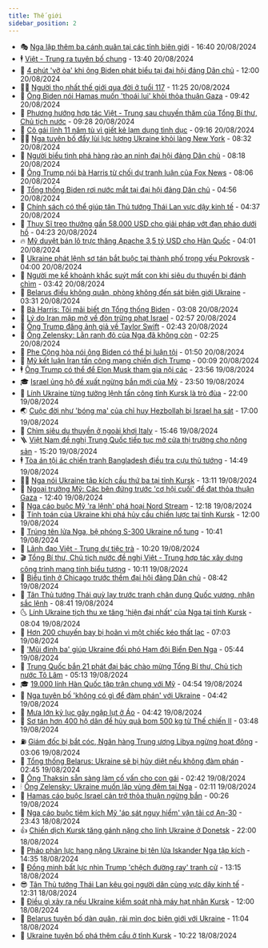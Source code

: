 ```yaml
---
title: Thế giới
sidebar_position: 2
---
```


<!-- vnexpress-the-gioi:START -->
- 🎭 [Nga lập thêm ba cánh quân tại các tỉnh biên giới](https://vnexpress.net/nga-lap-them-ba-canh-quan-tai-cac-tinh-bien-gioi-4783769.html) - 16:40 20/08/2024
- 🕴 [Việt - Trung ra tuyên bố chung](https://vnexpress.net/viet-trung-ra-tuyen-bo-chung-4783742.html) - 13:40 20/08/2024
- 🤭 [4 phút &#39;vỡ òa&#39; khi ông Biden phát biểu tại đại hội đảng Dân chủ](https://vnexpress.net/4-phut-vo-oa-khi-ong-biden-phat-bieu-tai-dai-hoi-dang-dan-chu-4783673.html) - 12:00 20/08/2024
- 🧑‍💻 [Người thọ nhất thế giới qua đời ở tuổi 117](https://vnexpress.net/nguoi-tho-nhat-the-gioi-qua-doi-o-tuoi-117-4783715.html) - 11:25 20/08/2024
- 🦏 [Ông Biden nói Hamas muốn &#39;thoái lui&#39; khỏi thỏa thuận Gaza](https://vnexpress.net/ong-biden-noi-hamas-muon-thoai-lui-khoi-thoa-thuan-gaza-4783676.html) - 09:42 20/08/2024
- 🦒 [Phương hướng hợp tác Việt - Trung sau chuyến thăm của Tổng Bí thư, Chủ tịch nước](https://vnexpress.net/phuong-huong-hop-tac-viet-trung-sau-chuyen-tham-cua-tong-bi-thu-chu-tich-nuoc-4783644.html) - 09:28 20/08/2024
- 🌈 [Cô gái lĩnh 11 năm tù vì giết kẻ lạm dụng tình dục](https://vnexpress.net/co-gai-linh-11-nam-tu-vi-giet-ke-lam-dung-tinh-duc-4783489.html) - 09:16 20/08/2024
- 🧑‍🏫 [Nga tuyên bố đẩy lùi lực lượng Ukraine khỏi làng New York](https://vnexpress.net/nga-tuyen-bo-day-lui-luc-luong-ukraine-khoi-lang-new-york-4783515.html) - 08:32 20/08/2024
- 🐲 [Người biểu tình phá hàng rào an ninh đại hội đảng Dân chủ](https://vnexpress.net/nguoi-bieu-tinh-pha-hang-rao-an-ninh-dai-hoi-dang-dan-chu-4783422.html) - 08:18 20/08/2024
- 🦒 [Ông Trump nói bà Harris từ chối dự tranh luận của Fox News](https://vnexpress.net/ong-trump-noi-ba-harris-tu-choi-du-tranh-luan-cua-fox-news-4783580.html) - 08:06 20/08/2024
- 🐻 [Tổng thống Biden rơi nước mắt tại đại hội đảng Dân chủ](https://vnexpress.net/tong-thong-biden-roi-nuoc-mat-tai-dai-hoi-dang-dan-chu-4783517.html) - 04:56 20/08/2024
- 🚀 [Chính sách có thể giúp tân Thủ tướng Thái Lan vực dậy kinh tế](https://vnexpress.net/chinh-sach-co-the-giup-tan-thu-tuong-thai-lan-vuc-day-kinh-te-4782966.html) - 04:37 20/08/2024
- 🥰 [Thụy Sĩ treo thưởng gần 58.000 USD cho giải pháp vớt đạn pháo dưới hồ](https://vnexpress.net/thuy-si-treo-thuong-gan-58-000-usd-cho-giai-phap-vot-dan-phao-duoi-ho-4783498.html) - 04:23 20/08/2024
- 🔥 [Mỹ duyệt bán lô trực thăng Apache 3,5 tỷ USD cho Hàn Quốc](https://vnexpress.net/my-duyet-ban-lo-truc-thang-apache-3-5-ty-usd-cho-han-quoc-4783439.html) - 04:01 20/08/2024
- 🥳 [Ukraine phát lệnh sơ tán bắt buộc tại thành phố trọng yếu Pokrovsk](https://vnexpress.net/ukraine-phat-lenh-so-tan-bat-buoc-tai-thanh-pho-trong-yeu-pokrovsk-4783417.html) - 04:00 20/08/2024
- 💼 [Người mẹ kể khoảnh khắc suýt mất con khi siêu du thuyền bị đánh chìm](https://vnexpress.net/nguoi-me-ke-khoanh-khac-suyt-mat-con-khi-sieu-du-thuyen-bi-danh-chim-4783409.html) - 03:42 20/08/2024
- 🤡 [Belarus điều không quân, phòng không đến sát biên giới Ukraine](https://vnexpress.net/belarus-dieu-khong-quan-phong-khong-den-sat-bien-gioi-ukraine-4783441.html) - 03:31 20/08/2024
- 🌁 [Bà Harris: Tôi mãi biết ơn Tổng thống Biden](https://vnexpress.net/ba-harris-toi-mai-biet-on-tong-thong-biden-4783423.html) - 03:08 20/08/2024
- 🤩 [Lý do Iran mập mờ về đòn trừng phạt Israel](https://vnexpress.net/ly-do-iran-map-mo-ve-don-trung-phat-israel-4781592.html) - 02:57 20/08/2024
- 🎉 [Ông Trump đăng ảnh giả về Taylor Swift](https://vnexpress.net/ong-trump-dang-anh-gia-ve-taylor-swift-4783392.html) - 02:43 20/08/2024
- 🎉 [Ông Zelensky: Lằn ranh đỏ của Nga đã không còn](https://vnexpress.net/ong-zelensky-lan-ranh-do-cua-nga-da-khong-con-4783389.html) - 02:25 20/08/2024
- 🌁 [Phe Cộng hòa nói ông Biden có thể bị luận tội](https://vnexpress.net/phe-cong-hoa-noi-ong-biden-co-the-bi-luan-toi-4783355.html) - 01:50 20/08/2024
- 🌊 [Mỹ kết luận Iran tấn công mạng chiến dịch Trump](https://vnexpress.net/my-ket-luan-iran-tan-cong-mang-chien-dich-trump-4783381.html) - 00:09 20/08/2024
- 🕴 [Ông Trump có thể để Elon Musk tham gia nội các](https://vnexpress.net/ong-trump-co-the-de-elon-musk-tham-gia-noi-cac-4783379.html) - 23:56 19/08/2024
- 🎓 [Israel ủng hộ đề xuất ngừng bắn mới của Mỹ](https://vnexpress.net/israel-ung-ho-de-xuat-ngung-ban-moi-cua-my-4783358.html) - 23:50 19/08/2024
- 🦩 [Lính Ukraine từng tưởng lệnh tấn công tỉnh Kursk là trò đùa](https://vnexpress.net/linh-ukraine-tung-tuong-lenh-tan-cong-tinh-kursk-la-tro-dua-4783159.html) - 22:00 19/08/2024
- 🌏 [Cuộc đời như &#39;bóng ma&#39; của chỉ huy Hezbollah bị Israel hạ sát](https://vnexpress.net/cuoc-doi-nhu-bong-ma-cua-chi-huy-hezbollah-bi-israel-ha-sat-4782953.html) - 17:00 19/08/2024
- 🌋 [Chìm siêu du thuyền ở ngoài khơi Italy](https://vnexpress.net/chim-sieu-du-thuyen-o-ngoai-khoi-italy-4783346.html) - 15:46 19/08/2024
- 🪜 [Việt Nam đề nghị Trung Quốc tiếp tục mở cửa thị trường cho nông sản](https://vnexpress.net/viet-nam-de-nghi-trung-quoc-tiep-tuc-mo-cua-thi-truong-cho-nong-san-4783338.html) - 15:20 19/08/2024
- 🕴 [Tòa án tội ác chiến tranh Bangladesh điều tra cựu thủ tướng](https://vnexpress.net/toa-an-toi-ac-chien-tranh-bangladesh-dieu-tra-cuu-thu-tuong-4783337.html) - 14:49 19/08/2024
- 🧑‍🏫 [Nga nói Ukraine tập kích cầu thứ ba tại tỉnh Kursk](https://vnexpress.net/nga-noi-ukraine-tap-kich-cau-thu-ba-tai-tinh-kursk-4783312.html) - 13:11 19/08/2024
- 🌮 [Ngoại trưởng Mỹ: Các bên đứng trước &#39;cơ hội cuối&#39; để đạt thỏa thuận Gaza](https://vnexpress.net/ngoai-truong-my-cac-ben-dung-truoc-co-hoi-cuoi-de-dat-thoa-thuan-gaza-4783208.html) - 12:40 19/08/2024
- 🚦 [Nga cáo buộc Mỹ &#39;ra lệnh&#39; phá hoại Nord Stream](https://vnexpress.net/nga-cao-buoc-my-ra-lenh-pha-hoai-nord-stream-4783311.html) - 12:18 19/08/2024
- 💫 [Tính toán của Ukraine khi phá hủy cầu chiến lược tại tỉnh Kursk](https://vnexpress.net/tinh-toan-cua-ukraine-khi-pha-huy-cau-chien-luoc-tai-tinh-kursk-4783023.html) - 12:00 19/08/2024
- 🤡 [Trúng tên lửa Nga, bệ phóng S-300 Ukraine nổ tung](https://vnexpress.net/trung-ten-lua-nga-be-phong-s-300-ukraine-no-tung-4783281.html) - 10:41 19/08/2024
- 🦣 [Lãnh đạo Việt - Trung dự tiệc trà](https://vnexpress.net/lanh-dao-viet-trung-du-tiec-tra-4783248.html) - 10:20 19/08/2024
- 🎬 [Tổng Bí thư, Chủ tịch nước đề nghị Việt - Trung hợp tác xây dựng công trình mang tính biểu tượng](https://vnexpress.net/tong-bi-thu-chu-tich-nuoc-de-nghi-viet-trung-hop-tac-xay-dung-cong-trinh-mang-tinh-bieu-tuong-4783249.html) - 10:11 19/08/2024
- 🎉 [Biểu tình ở Chicago trước thềm đại hội đảng Dân chủ](https://vnexpress.net/bieu-tinh-o-chicago-truoc-them-dai-hoi-dang-dan-chu-4783125.html) - 08:42 19/08/2024
- 🎡 [Tân Thủ tướng Thái quỳ lạy trước tranh chân dung Quốc vương, nhận sắc lệnh](https://vnexpress.net/tan-thu-tuong-thai-quy-lay-truoc-tranh-chan-dung-quoc-vuong-nhan-sac-lenh-4783173.html) - 08:41 19/08/2024
- 🌜 [Lính Ukraine tịch thu xe tăng &#39;hiện đại nhất&#39; của Nga tại tỉnh Kursk](https://vnexpress.net/linh-ukraine-tich-thu-xe-tang-hien-dai-nhat-cua-nga-tai-tinh-kursk-4783122.html) - 08:04 19/08/2024
- 🎡 [Hơn 200 chuyến bay bị hoãn vì một chiếc kéo thất lạc](https://vnexpress.net/hon-200-chuyen-bay-bi-hoan-vi-mot-chiec-keo-that-lac-4783120.html) - 07:03 19/08/2024
- 🤗 [&#39;Mũi đinh ba&#39; giúp Ukraine đối phó Hạm đội Biển Đen Nga](https://vnexpress.net/mui-dinh-ba-giup-ukraine-doi-pho-ham-doi-bien-den-nga-4776613.html) - 05:44 19/08/2024
- 🦩 [Trung Quốc bắn 21 phát đại bác chào mừng Tổng Bí thư, Chủ tịch nước Tô Lâm](https://vnexpress.net/trung-quoc-ban-21-phat-dai-bac-chao-mung-tong-bi-thu-chu-tich-nuoc-to-lam-4783113.html) - 05:13 19/08/2024
- 🎓 [19.000 lính Hàn Quốc tập trận chung với Mỹ](https://vnexpress.net/19-000-linh-han-quoc-tap-tran-chung-voi-my-4783090.html) - 04:54 19/08/2024
- 🌁 [Nga tuyên bố &#39;không có gì để đàm phán&#39; với Ukraine](https://vnexpress.net/nga-tuyen-bo-khong-co-gi-de-dam-phan-voi-ukraine-4783068.html) - 04:42 19/08/2024
- 🤩 [Mưa lớn kỷ lục gây ngập lụt ở Áo](https://vnexpress.net/mua-lon-ky-luc-gay-ngap-lut-o-ao-4783006.html) - 04:42 19/08/2024
- 👹 [Sơ tán hơn 400 hộ dân để hủy quả bom 500 kg từ Thế chiến II](https://vnexpress.net/so-tan-hon-400-ho-dan-de-huy-qua-bom-500-kg-tu-the-chien-ii-4783029.html) - 03:48 19/08/2024
- ⛽️ [Giám đốc bị bắt cóc, Ngân hàng Trung ương Libya ngừng hoạt động](https://vnexpress.net/giam-doc-bi-bat-coc-ngan-hang-trung-uong-libya-ngung-hoat-dong-4782978.html) - 03:06 19/08/2024
- 🚀 [Tổng thống Belarus: Ukraine sẽ bị hủy diệt nếu không đàm phán](https://vnexpress.net/tong-thong-belarus-ukraine-se-bi-huy-diet-neu-khong-dam-phan-4782981.html) - 02:45 19/08/2024
- 🎡 [Ông Thaksin sẵn sàng làm cố vấn cho con gái](https://vnexpress.net/ong-thaksin-san-sang-lam-co-van-cho-con-gai-4782967.html) - 02:42 19/08/2024
- 🕯 [Ông Zelensky: Ukraine muốn lập vùng đệm tại Nga](https://vnexpress.net/ong-zelensky-ukraine-muon-lap-vung-dem-tai-nga-4782964.html) - 02:11 19/08/2024
- 🐻 [Hamas cáo buộc Israel cản trở thỏa thuận ngừng bắn](https://vnexpress.net/hamas-cao-buoc-israel-can-tro-thoa-thuan-ngung-ban-4782945.html) - 00:26 19/08/2024
- 🚦 [Nga cáo buộc tiêm kích Mỹ &#39;áp sát nguy hiểm&#39; vận tải cơ An-30](https://vnexpress.net/nga-cao-buoc-tiem-kich-my-ap-sat-nguy-hiem-van-tai-co-an-30-4782947.html) - 23:43 18/08/2024
- 👍 [Chiến dịch Kursk tăng gánh nặng cho lính Ukraine ở Donetsk](https://vnexpress.net/chien-dich-kursk-tang-ganh-nang-cho-linh-ukraine-o-donetsk-4782437.html) - 22:00 18/08/2024
- 🚀 [Pháo phản lực hạng nặng Ukraine bị tên lửa Iskander Nga tập kích](https://vnexpress.net/phao-phan-luc-hang-nang-ukraine-bi-ten-lua-iskander-nga-tap-kich-4782895.html) - 14:35 18/08/2024
- 🌮 [Đồng minh bất lực nhìn Trump &#39;chệch đường ray&#39; tranh cử](https://vnexpress.net/dong-minh-bat-luc-nhin-trump-chech-duong-ray-tranh-cu-4782010.html) - 13:15 18/08/2024
- 😎 [Tân Thủ tướng Thái Lan kêu gọi người dân cùng vực dậy kinh tế](https://vnexpress.net/tan-thu-tuong-thai-lan-keu-goi-nguoi-dan-cung-vuc-day-kinh-te-4782900.html) - 12:31 18/08/2024
- 🐲 [Điều gì xảy ra nếu Ukraine kiểm soát nhà máy hạt nhân Kursk](https://vnexpress.net/dieu-gi-xay-ra-neu-ukraine-kiem-soat-nha-may-hat-nhan-kursk-4782823.html) - 12:00 18/08/2024
- 💫 [Belarus tuyên bố dàn quân, rải mìn dọc biên giới với Ukraine](https://vnexpress.net/belarus-tuyen-bo-dan-quan-rai-min-doc-bien-gioi-voi-ukraine-4782884.html) - 11:04 18/08/2024
- 👀 [Ukraine tuyên bố phá thêm cầu ở tỉnh Kursk](https://vnexpress.net/ukraine-tuyen-bo-pha-them-cau-o-tinh-kursk-4782889.html) - 10:22 18/08/2024<!-- vnexpress-the-gioi:END -->